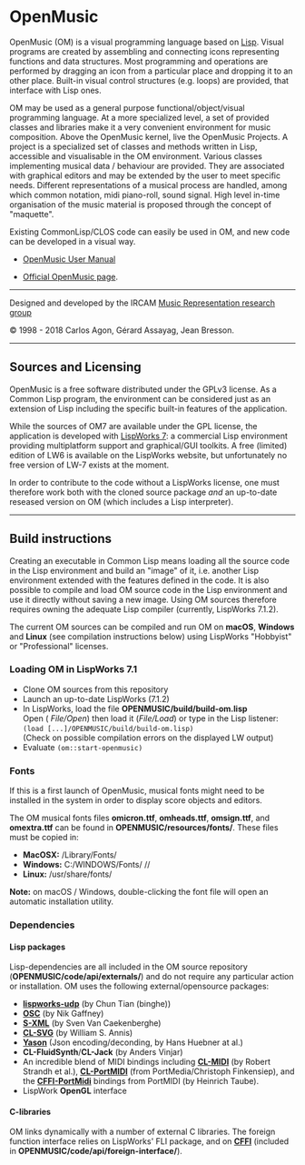 # OpenMusic

OpenMusic (OM) is a visual programming language based on [Lisp](http://www.gigamonkeys.com/book/introduction-why-lisp.html). Visual programs are created by assembling and connecting icons representing functions and data structures. Most programming and operations are performed by dragging an icon from a particular place and dropping it to an other place. Built-in visual control structures (e.g. loops) are provided, that interface with Lisp ones.

OM may be used as a general purpose functional/object/visual programming language. At a more specialized level, a set of provided classes and libraries make it a very convenient environment for music composition. Above the OpenMusic kernel, live the OpenMusic Projects. A project is a specialized set of classes and methods written in Lisp, accessible and visualisable in the OM environment. Various classes implementing musical data / behaviour are provided. They are associated with graphical editors and may be extended by the user to meet specific needs. Different representations of a musical process are handled, among which common notation, midi piano-roll, sound signal. High level in-time organisation of the music material is proposed through the concept of "maquette".

Existing CommonLisp/CLOS code can easily be used in OM, and new code can be developed in a visual way.

- [OpenMusic User Manual](http://support.ircam.fr/docs/om/om6-manual/)

- [Official OpenMusic page](http://repmus.ircam.fr/openmusic/).

---------

Designed and developed by the IRCAM [Music Representation research group](http://repmus.ircam.fr)

© 1998 - 2018 Carlos Agon, Gérard Assayag, Jean Bresson.

----------

## Sources and Licensing

OpenMusic is a free software distributed under the GPLv3 license. As a Common Lisp program, the environment can be considered just as an extension of Lisp including the specific built-in features of the application. 

While the sources of OM7 are available under the GPL license, the application is developed with [LispWorks 7](http://www.lispworks.com/): a commercial Lisp environment providing multiplatform support and graphical/GUI toolkits. A free (limited) edition of LW6 is available on the LispWorks website, but unfortunately no free version of LW-7 exists at the moment.

In order to contribute to the code without a LispWorks license, one must therefore work both with the cloned source package _and_ an up-to-date reseased version on OM (which includes a Lisp interpreter).

----------

## Build instructions 

Creating an executable in Common Lisp means loading all the source code in the Lisp environment and build an "image" of it, i.e. another Lisp environment extended with the features defined in the code.
It is also possible to compile and load OM source code in the Lisp environment and use it directly without saving a new image. Using OM sources therefore requires owning the adequate Lisp compiler (currently, LispWorks 7.1.2).

The current OM sources can be compiled and run OM on **macOS**, **Windows** and **Linux** (see compilation instructions below) using LispWorks "Hobbyist" or "Professional" licenses.

### Loading OM in LispWorks 7.1

- Clone OM sources from this repository
- Launch an up-to-date LispWorks (7.1.2)
- In LispWorks, load the file **OPENMUSIC/build/build-om.lisp**    
  Open ( _File/Open_) then load it (_File/Load_) or type in the Lisp listener: `(load [...]/OPENMUSIC/build/build-om.lisp)`     
  (Check on possible compilation errors on the displayed LW output)
- Evaluate `(om::start-openmusic)`

### Fonts

If this is a first launch of OpenMusic, musical fonts might need to be installed in the system in order to display score objects and editors.

The OM musical fonts files **omicron.ttf**, **omheads.ttf**, **omsign.ttf**, and **omextra.ttf** can be found in **OPENMUSIC/resources/fonts/**. These files must be copied in:
* **MacOSX:** /Library/Fonts/
* **Windows:** C:/WINDOWS/Fonts/ //
* **Linux:** /usr/share/fonts/ 

**Note:** on macOS / Windows, double-clicking the font file will open an automatic installation utility.

### Dependencies

#### Lisp packages

Lisp-dependencies are all included in the OM source repository (**OPENMUSIC/code/api/externals/**) and do not require any particular action or installation. OM uses the following external/opensource packages:

- **[lispworks-udp](https://github.com/binghe/lispworks-udp)** (by Chun Tian (binghe))
- **[OSC](https://github.com/zzkt/osc)** (by Nik Gaffney)
- **[S-XML](https://common-lisp.net/project/s-xml/)** (by Sven Van Caekenberghe)
- **[CL-SVG](https://github.com/wmannis/cl-svg)** (by William S. Annis)
- **[Yason](https://github.com/phmarek/yason/)** (Json encoding/deconding, by Hans Huebner at al.) 
- **CL-FluidSynth**/**CL-Jack** (by Anders Vinjar)
- An incredible blend of MIDI bindings including **[CL-MIDI](http://www.doc.gold.ac.uk/isms/lisp/midi/)** (by Robert Strandh et al.), **[CL-PortMIDI](https://github.com/chfin/cl-portmidi)** (from PortMedia/Christoph Finkensiep), and the **[CFFI-PortMidi](https://sourceforge.net/p/portmedia/code/HEAD/tree/portmidi/trunk/pm_cl/)** bindings from PortMIDI (by Heinrich Taube).
- LispWork **OpenGL** interface

#### C-libraries

OM links dynamically with a number of external C libraries. The foreign function interface relies on LispWorks' FLI package, and on **[CFFI](https://common-lisp.net/project/cffi/)** (included in **OPENMUSIC/code/api/foreign-interface/**).




